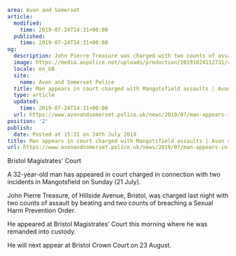 ```yaml
area: Avon and Somerset
article:
  modified:
    time: 2019-07-24T14:31+00:00
  published:
    time: 2019-07-24T14:31+00:00
og:
  description: John Pierre Treasure was charged with two counts of assault by beating and two counts of breaching a Sexual Harm Prevention Order.
  image: https://media.aspolice.net/uploads/production/20191024112731/court.jpg
  locale: en_GB
  site:
    name: Avon and Somerset Police
  title: Man appears in court charged with Mangotsfield assaults | Avon and Somerset Police
  type: article
  updated:
    time: 2019-07-24T14:31+00:00
  url: https://www.avonandsomerset.police.uk/news/2019/07/man-appears-in-court-charged-with-mangotsfield-assaults/
position: '2'
publish:
  date: Posted at 15:31 on 24th July 2019
title: Man appears in court charged with Mangotsfield assaults | Avon and Somerset Police
url: https://www.avonandsomerset.police.uk/news/2019/07/man-appears-in-court-charged-with-mangotsfield-assaults/
```

Bristol Magistrates' Court

A 32-year-old man has appeared in court charged in connection with two incidents in Mangotsfield on Sunday (21 July).

John Pierre Treasure, of Hillside Avenue, Bristol, was charged last night with two counts of assault by beating and two counts of breaching a Sexual Harm Prevention Order.

He appeared at Bristol Magistrates’ Court this morning where he was remanded into custody.

He will next appear at Bristol Crown Court on 23 August.
